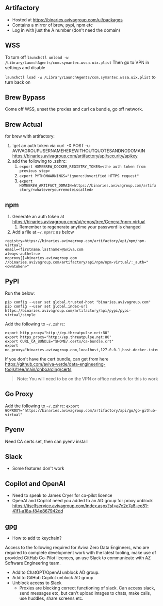 ## Artifactory
- Hosted at https://binaries.avivagroup.com/ui/packages
- Contains a mirror of brew, pypi, npm etc
- Log in with just the A number (don't need the domain)

## WSS 
To turn off
`launchctl unload -w /Library/LaunchAgents/com.symantec.wssa.uix.plist`
Then go to VPN in settings and disable

`launchctl load -w /Library/LaunchAgents/com.symantec.wssa.uix.plist` to turn back on 
## Brew Bypass
Come off WSS, unset the proxies and curl ca bundle, go off network.
## Brew Actual
for brew with artifactory:
1. `get an auth token via curl  -X POST -u AVIVAGROUPUSERNAMEHEREWITHOUTQUOTESANDNODOMAIN https://binaries.avivagroup.com/artifactory/api/security/apikey
2. add the following to .zshrc:
    1. `export HOMEBREW_DOCKER_REGISTRY_TOKEN=<the auth token from previous step>`
    2. `export PYTHONWARNINGS="ignore:Unverified HTTPS request"`
    3. `export HOMEBREW_ARTIFACT_DOMAIN=https://binaries.avivagroup.com/artifactory/<whateveryourremoteiscalled>`

## npm
1. Generate an auth token at https://binaries.avivagroup.com/ui/repos/tree/General/npm-virtual
	1. Remember to regenerate anytime your password is changed
2. Add a file at `~/.npmrc` as below

```
registry=https://binaries.avivagroup.com/artifactory/api/npm/npm-virtual/  
email=<firstname.lastname>@aviva.com  
always-auth=true  
noproxy[]=binaries.avivagroup.com  
//binaries.avivagroup.com/artifactory/api/npm/npm-virtual/:_auth="<owntoken>"
```

## PyPI

Run the below:
```
pip config --user set global.trusted-host "binaries.avivagroup.com"
pip config --user set global.index-url https://binaries.avivagroup.com/artifactory/api/pypi/pypi-virtual/simple
```
Add the following to `~/.zshrc`:
```
export http_proxy="http://ep.threatpulse.net:80"
export https_proxy="http://ep.threatpulse.net:80"
export CURL_CA_BUNDLE="$HOME/.certs/ca-bundle.crt"
export no_proxy="binaries.avivagroup.com,localhost,127.0.0.1,host.docker.internal,10.0.0.0/16,192.168.59.0/24,192.168.49.0/24,192.168.39.0/24,192.168.49.2,.avivacloud.com
```
If you don't have the cert bundle, can get from here https://github.com/aviva-verde/data-engineering-tools/tree/main/onboarding/certs

> Note: You will need to be on the VPN or office network for this to work 

## Go Proxy
Add the following to `~/.zshrc`:
`export GOPROXY="https://binaries.avivagroup.com/artifactory/api/go/go-github-virtual"`

## Pyenv 
Need CA certs set, then can pyenv install

## Slack
- Some features don't work

## Copilot and OpenAI
- Need to speak to James Cryer for co-pilot licence
- OpenAI and Copilot need you added to an AD group for proxy unblock https://itselfservice.avivagroup.com/index.aspx?sf=a7c2c7a8-ee81-41f1-a18a-f84e867942dd

## gpg 
- How to add to keychain?



Access to the following required for Aviva Zero Data Engineers, who are required to complete development work with the latest tooling, make use of provided GitHub Co-Pilot licences, an use Slack to communicate with AZ Software Engineering team. 

- Add to ChatGPT/OpenAI unblock AD group.
- Add to GitHub Copilot unblock AD group. 
- Unblock access to Slack
   - Proxies are blocking correct functioning of slack. Can access slack, send messages etc, but can't upload images to chats, make calls, use huddles, share screens etc.